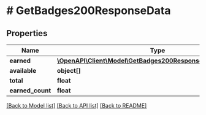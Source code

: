 # # GetBadges200ResponseData

## Properties

Name | Type | Description | Notes
------------ | ------------- | ------------- | -------------
**earned** | [**\OpenAPI\Client\Model\GetBadges200ResponseDataEarnedInner[]**](GetBadges200ResponseDataEarnedInner.md) |  | [optional]
**available** | **object[]** |  | [optional]
**total** | **float** |  | [optional]
**earned_count** | **float** |  | [optional]

[[Back to Model list]](../../README.md#models) [[Back to API list]](../../README.md#endpoints) [[Back to README]](../../README.md)
